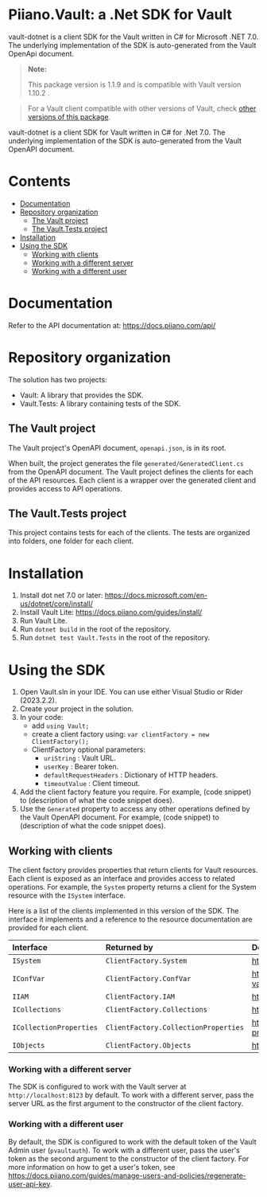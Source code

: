 # Piiano.Vault: a .Net SDK for Vault

vault-dotnet is a client SDK for the Vault written in C# for Microsoft .NET 7.0.
The underlying implementation of the SDK is auto-generated from the Vault OpenApi document.
> **Note:**
> 
> This package version is 1.1.9 and is compatible with Vault version 1.10.2 .

> For a Vault client compatible with other versions of Vault, check [other versions of this package](https://www.nuget.org/packages/Piiano.Vault#versions-body-tab).

vault-dotnet is a client SDK for Vault written in C# for .Net 7.0.
The underlying implementation of the SDK is auto-generated from the Vault OpenAPI document.

# Contents 

* [Documentation](#documentation)
* [Repository organization](#repository-organization)
  * [The Vault project](#the-vault-project)
  * [The Vault.Tests project](#the-vaulttests-project)
* [Installation](#installation)
* [Using the SDK](#using-the-sdk)
    * [Working with clients](#working-with-clients)
  * [Working with a different server](#working-with-a-different-server)
  * [Working with a different user](#working-with-a-different-user)

# Documentation
Refer to the API documentation at: https://docs.piiano.com/api/

# Repository organization
The solution has two projects:
- Vault: A library that provides the SDK.
- Vault.Tests: A library containing tests of the SDK.

## The Vault project

The Vault project's OpenAPI document, `openapi.json`, is in its root.

When built, the project generates the file `generated/GeneratedClient.cs` from the OpenAPI document.
The Vault project defines the clients for each of the API resources. Each client is a wrapper over the generated client and provides access to API operations.

## The Vault.Tests project

This project contains tests for each of the clients.
The tests are organized into folders, one folder for each client.

# Installation

1. Install dot net 7.0 or later: https://docs.microsoft.com/en-us/dotnet/core/install/
2. Install Vault Lite: https://docs.piiano.com/guides/install/
3. Run Vault Lite.
4. Run `dotnet build` in the root of the repository.
5. Run `dotnet test Vault.Tests` in the root of the repository.

# Using the SDK

1. Open Vault.sln in your IDE. You can use either Visual Studio or Rider (2023.2.2).
2. Create your project in the solution.
3. In your code:
   -  add `using Vault;`
   - create a client factory using: `var clientFactory = new ClientFactory();`
   - ClientFactory optional parameters:
      - `uriString` : Vault URL.
      - `userKey` : Bearer token.
      - `defaultRequestHeaders` : Dictionary of HTTP headers.
      - `timeoutValue` : Client timeout.
6. Add the client factory feature you require. For example, (code snippet) to (description of what the code snippet does).
7. Use the `Generated` property to access any other operations defined by the Vault OpenAPI document. For example, (code snippet) to (description of what the code snippet does).

## Working with clients

The client factory provides properties that return clients for Vault resources. Each client is exposed as an interface and provides access to related operations. For example, the `System` property returns a client for the System resource with the `ISystem` interface.   

Here is a list of the clients implemented in this version of the SDK. The interface it implements and a reference to the resource documentation are provided for each client.

| Interface                | Returned by                          | Documentation                                      |
|:-------------------------|:-------------------------------------|:---------------------------------------------------|
| `ISystem`                | `ClientFactory.System`               | https://docs.piiano.com/api/system/                |
| `IConfVar`               | `ClientFactory.ConfVar`              | https://docs.piiano.com/api/config-vars/           |
| `IIAM`                   | `ClientFactory.IAM`                  | https://docs.piiano.com/api/iam/                   |
| `ICollections`           | `ClientFactory.Collections`          | https://docs.piiano.com/api/collections/           |
| `ICollectionProperties`  | `ClientFactory.CollectionProperties` | https://docs.piiano.com/api/collection-properties/ |
| `IObjects`               | `ClientFactory.Objects`              | https://docs.piiano.com/api/objects/               |

### Working with a different server

The SDK is configured to work with the Vault server at `http://localhost:8123` by default.
To work with a different server, pass the server URL as the first argument to the constructor of the client factory.

### Working with a different user

By default, the SDK is configured to work with the default token of the Vault Admin user (`pvaultauth`).
To work with a different user, pass the user's token as the second argument to the constructor of the client factory.
For more information on how to get a user's token, see https://docs.piiano.com/guides/manage-users-and-policies/regenerate-user-api-key.

